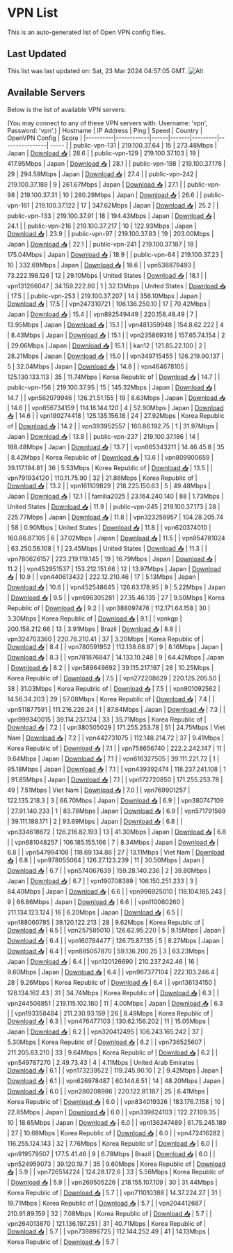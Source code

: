 # VPN List

This is an auto-generated list of Open VPN config files.

## Last Updated

This list was last updated on: Sat, 23 Mar 2024 04:57:05 GMT.
![Alt](https://repobeats.axiom.co/api/embed/186b98318ef1479477931607c1ad7d823f12451f.svg "Repobeats analytics image")

## Available Servers

Below is the list of available VPN servers:

(You may connect to any of these VPN servers with: Username: 'vpn', Password: 'vpn'.)
| Hostname | IP Address | Ping | Speed | Country | OpenVPN Config | Score |
|----------|------------|------|-------|---------|----------------| ----- |
| public-vpn-131 | 219.100.37.64 | 15 | 273.48Mbps | Japan | [Download 📥](./configs/server_0_JP.ovpn) | 28.6 |
| public-vpn-129 | 219.100.37.103 | 19 | 417.95Mbps | Japan | [Download 📥](./configs/server_1_JP.ovpn) | 28.1 |
| public-vpn-198 | 219.100.37.178 | 29 | 294.59Mbps | Japan | [Download 📥](./configs/server_2_JP.ovpn) | 27.4 |
| public-vpn-242 | 219.100.37.189 | 9 | 261.67Mbps | Japan | [Download 📥](./configs/server_3_JP.ovpn) | 27.1 |
| public-vpn-98 | 219.100.37.31 | 10 | 280.29Mbps | Japan | [Download 📥](./configs/server_4_JP.ovpn) | 26.6 |
| public-vpn-161 | 219.100.37.122 | 17 | 347.62Mbps | Japan | [Download 📥](./configs/server_5_JP.ovpn) | 25.2 |
| public-vpn-133 | 219.100.37.91 | 18 | 194.43Mbps | Japan | [Download 📥](./configs/server_6_JP.ovpn) | 24.1 |
| public-vpn-216 | 219.100.37.217 | 10 | 122.93Mbps | Japan | [Download 📥](./configs/server_7_JP.ovpn) | 23.9 |
| public-vpn-97 | 219.100.37.83 | 19 | 203.00Mbps | Japan | [Download 📥](./configs/server_8_JP.ovpn) | 22.1 |
| public-vpn-241 | 219.100.37.187 | 18 | 175.04Mbps | Japan | [Download 📥](./configs/server_9_JP.ovpn) | 18.9 |
| public-vpn-64 | 219.100.37.23 | 10 | 332.69Mbps | Japan | [Download 📥](./configs/server_10_JP.ovpn) | 18.6 |
| vpn538879493 | 73.222.198.126 | 12 | 29.10Mbps | United States | [Download 📥](./configs/server_11_US.ovpn) | 18.1 |
| vpn131266047 | 34.159.222.80 | 1 | 32.13Mbps | United States | [Download 📥](./configs/server_12_US.ovpn) | 17.5 |
| public-vpn-253 | 219.100.37.207 | 14 | 356.10Mbps | Japan | [Download 📥](./configs/server_13_JP.ovpn) | 17.5 |
| vpn247310721 | 106.136.250.10 | 17 | 70.42Mbps | Japan | [Download 📥](./configs/server_14_JP.ovpn) | 15.4 |
| vpn892549449 | 220.158.48.49 | 7 | 13.95Mbps | Japan | [Download 📥](./configs/server_15_JP.ovpn) | 15.1 |
| vpn481359948 | 154.8.62.222 | 4 | 8.43Mbps | Japan | [Download 📥](./configs/server_16_JP.ovpn) | 15.1 |
| vpn235869316 | 157.65.74.154 | 2 | 29.06Mbps | Japan | [Download 📥](./configs/server_17_JP.ovpn) | 15.1 |
| kan12 | 121.85.22.100 | 2 | 28.21Mbps | Japan | [Download 📥](./configs/server_18_JP.ovpn) | 15.0 |
| vpn349715455 | 126.219.90.137 | 5 | 32.04Mbps | Japan | [Download 📥](./configs/server_19_JP.ovpn) | 14.8 |
| vpn464678105 | 125.130.133.113 | 35 | 11.74Mbps | Korea Republic of | [Download 📥](./configs/server_20_KR.ovpn) | 14.7 |
| public-vpn-156 | 219.100.37.95 | 15 | 145.32Mbps | Japan | [Download 📥](./configs/server_21_JP.ovpn) | 14.7 |
| vpn562079946 | 126.21.51.155 | 19 | 8.63Mbps | Japan | [Download 📥](./configs/server_22_JP.ovpn) | 14.6 |
| vpn856734159 | 114.18.144.120 | 4 | 52.90Mbps | Japan | [Download 📥](./configs/server_23_JP.ovpn) | 14.6 |
| vpn190274418 | 125.135.156.18 | 24 | 27.92Mbps | Korea Republic of | [Download 📥](./configs/server_24_KR.ovpn) | 14.2 |
| vpn393952557 | 160.86.192.75 | 1 | 31.97Mbps | Japan | [Download 📥](./configs/server_25_JP.ovpn) | 13.8 |
| public-vpn-237 | 219.100.37.186 | 14 | 188.48Mbps | Japan | [Download 📥](./configs/server_26_JP.ovpn) | 13.7 |
| vpn665343211 | 14.46.45.8 | 35 | 8.42Mbps | Korea Republic of | [Download 📥](./configs/server_27_KR.ovpn) | 13.6 |
| vpn809900659 | 39.117.194.81 | 36 | 5.53Mbps | Korea Republic of | [Download 📥](./configs/server_28_KR.ovpn) | 13.5 |
| vpn791934120 | 110.11.75.90 | 32 | 21.86Mbps | Korea Republic of | [Download 📥](./configs/server_29_KR.ovpn) | 13.2 |
| vpn161109829 | 218.225.150.63 | 5 | 49.48Mbps | Japan | [Download 📥](./configs/server_30_JP.ovpn) | 12.1 |
| familia2025 | 23.164.240.140 | 88 | 1.73Mbps | United States | [Download 📥](./configs/server_31_US.ovpn) | 11.9 |
| public-vpn-245 | 219.100.37.173 | 28 | 225.77Mbps | Japan | [Download 📥](./configs/server_32_JP.ovpn) | 11.8 |
| vpn323258957 | 104.28.205.74 | 58 | 0.90Mbps | United States | [Download 📥](./configs/server_33_US.ovpn) | 11.8 |
| vpn620374010 | 160.86.87.105 | 6 | 37.02Mbps | Japan | [Download 📥](./configs/server_34_JP.ovpn) | 11.5 |
| vpn954781024 | 63.250.56.108 | 1 | 23.45Mbps | United States | [Download 📥](./configs/server_35_US.ovpn) | 11.3 |
| vpn780626157 | 223.219.119.145 | 19 | 16.79Mbps | Japan | [Download 📥](./configs/server_36_JP.ovpn) | 11.2 |
| vpn452951537 | 153.212.151.66 | 12 | 13.97Mbps | Japan | [Download 📥](./configs/server_37_JP.ovpn) | 10.9 |
| vpn440613432 | 222.12.210.46 | 17 | 5.13Mbps | Japan | [Download 📥](./configs/server_38_JP.ovpn) | 10.6 |
| vpn452548645 | 126.63.178.95 | 9 | 5.22Mbps | Japan | [Download 📥](./configs/server_39_JP.ovpn) | 9.5 |
| vpn696305281 | 27.35.46.135 | 27 | 9.50Mbps | Korea Republic of | [Download 📥](./configs/server_40_KR.ovpn) | 9.2 |
| vpn388097476 | 112.171.64.158 | 30 | 3.30Mbps | Korea Republic of | [Download 📥](./configs/server_41_KR.ovpn) | 9.1 |
| vpnkgp | 200.158.212.66 | 13 | 3.91Mbps | Brazil | [Download 📥](./configs/server_42_BR.ovpn) | 8.8 |
| vpn324703360 | 220.76.210.41 | 37 | 3.20Mbps | Korea Republic of | [Download 📥](./configs/server_43_KR.ovpn) | 8.4 |
| vpn780591952 | 112.138.68.87 | 9 | 8.16Mbps | Japan | [Download 📥](./configs/server_44_JP.ovpn) | 8.3 |
| vpn781876847 | 14.133.10.248 | 9 | 64.42Mbps | Japan | [Download 📥](./configs/server_45_JP.ovpn) | 8.2 |
| vpn589649692 | 39.115.217.197 | 28 | 10.25Mbps | Korea Republic of | [Download 📥](./configs/server_46_KR.ovpn) | 7.5 |
| vpn272208629 | 220.125.205.50 | 38 | 31.03Mbps | Korea Republic of | [Download 📥](./configs/server_47_KR.ovpn) | 7.5 |
| vpn901092562 | 14.56.34.203 | 29 | 57.08Mbps | Korea Republic of | [Download 📥](./configs/server_48_KR.ovpn) | 7.4 |
| vpn511877591 | 111.216.226.24 | 1 | 87.84Mbps | Japan | [Download 📥](./configs/server_49_JP.ovpn) | 7.3 |
| vpn999340015 | 39.114.237.124 | 33 | 35.71Mbps | Korea Republic of | [Download 📥](./configs/server_50_KR.ovpn) | 7.2 |
| vpn380505029 | 171.255.253.78 | 51 | 24.75Mbps | Viet Nam | [Download 📥](./configs/server_51_VN.ovpn) | 7.2 |
| vpn442731075 | 112.148.214.72 | 37 | 9.41Mbps | Korea Republic of | [Download 📥](./configs/server_52_KR.ovpn) | 7.1 |
| vpn758656740 | 222.2.242.147 | 11 | 9.64Mbps | Japan | [Download 📥](./configs/server_53_JP.ovpn) | 7.1 |
| vpn616327505 | 39.111.221.72 | 1 | 95.18Mbps | Japan | [Download 📥](./configs/server_54_JP.ovpn) | 7.1 |
| vpn439392474 | 118.237.241.108 | 1 | 91.85Mbps | Japan | [Download 📥](./configs/server_55_JP.ovpn) | 7.1 |
| vpn172720850 | 171.255.253.78 | 49 | 7.51Mbps | Viet Nam | [Download 📥](./configs/server_56_VN.ovpn) | 7.0 |
| vpn769901257 | 122.135.218.3 | 3 | 66.70Mbps | Japan | [Download 📥](./configs/server_57_JP.ovpn) | 6.9 |
| vpn380747109 | 27.91.140.233 | 1 | 83.78Mbps | Japan | [Download 📥](./configs/server_58_JP.ovpn) | 6.9 |
| vpn571791569 | 39.111.188.171 | 2 | 93.69Mbps | Japan | [Download 📥](./configs/server_59_JP.ovpn) | 6.8 |
| vpn334618672 | 126.216.82.193 | 13 | 41.30Mbps | Japan | [Download 📥](./configs/server_60_JP.ovpn) | 6.8 |
| vpn681048257 | 106.185.155.166 | 7 | 8.34Mbps | Japan | [Download 📥](./configs/server_61_JP.ovpn) | 6.8 |
| vpn547994108 | 118.69.134.86 | 27 | 13.11Mbps | Viet Nam | [Download 📥](./configs/server_62_VN.ovpn) | 6.8 |
| vpn978055064 | 126.27.123.239 | 11 | 30.50Mbps | Japan | [Download 📥](./configs/server_63_JP.ovpn) | 6.7 |
| vpn574067639 | 159.28.140.236 | 2 | 39.80Mbps | Japan | [Download 📥](./configs/server_64_JP.ovpn) | 6.7 |
| vpn190708389 | 106.150.251.233 | 3 | 84.40Mbps | Japan | [Download 📥](./configs/server_65_JP.ovpn) | 6.6 |
| vpn996925010 | 118.104.185.243 | 9 | 66.86Mbps | Japan | [Download 📥](./configs/server_66_JP.ovpn) | 6.6 |
| vpn110060260 | 211.134.123.124 | 16 | 6.20Mbps | Japan | [Download 📥](./configs/server_67_JP.ovpn) | 6.5 |
| vpn188060785 | 39.120.122.213 | 28 | 9.62Mbps | Korea Republic of | [Download 📥](./configs/server_68_KR.ovpn) | 6.5 |
| vpn257585010 | 126.62.95.220 | 5 | 9.15Mbps | Japan | [Download 📥](./configs/server_69_JP.ovpn) | 6.4 |
| vpn160784477 | 126.75.87.135 | 5 | 8.27Mbps | Japan | [Download 📥](./configs/server_70_JP.ovpn) | 6.4 |
| vpn885057870 | 59.136.200.25 | 3 | 63.23Mbps | Japan | [Download 📥](./configs/server_71_JP.ovpn) | 6.4 |
| vpn120126690 | 210.237.242.46 | 16 | 9.60Mbps | Japan | [Download 📥](./configs/server_72_JP.ovpn) | 6.4 |
| vpn967377104 | 222.103.246.4 | 28 | 9.26Mbps | Korea Republic of | [Download 📥](./configs/server_73_KR.ovpn) | 6.4 |
| vpn136134150 | 128.134.162.43 | 31 | 34.74Mbps | Korea Republic of | [Download 📥](./configs/server_74_KR.ovpn) | 6.3 |
| vpn244508851 | 219.115.102.180 | 11 | 4.00Mbps | Japan | [Download 📥](./configs/server_75_JP.ovpn) | 6.3 |
| vpn193358484 | 211.230.93.159 | 26 | 8.49Mbps | Korea Republic of | [Download 📥](./configs/server_76_KR.ovpn) | 6.3 |
| vpn476477103 | 130.62.156.202 | 11 | 15.05Mbps | Japan | [Download 📥](./configs/server_77_JP.ovpn) | 6.2 |
| vpn320412495 | 106.243.165.242 | 37 | 5.30Mbps | Korea Republic of | [Download 📥](./configs/server_78_KR.ovpn) | 6.2 |
| vpn736525607 | 211.205.63.210 | 33 | 9.64Mbps | Korea Republic of | [Download 📥](./configs/server_79_KR.ovpn) | 6.2 |
| vpn549787270 | 2.49.73.43 | 4 | 4.11Mbps | United Arab Emirates | [Download 📥](./configs/server_80_AE.ovpn) | 6.1 |
| vpn173239522 | 119.245.90.10 | 2 | 9.42Mbps | Japan | [Download 📥](./configs/server_81_JP.ovpn) | 6.1 |
| vpn626978487 | 60.144.6.51 | 14 | 48.20Mbps | Japan | [Download 📥](./configs/server_82_JP.ovpn) | 6.0 |
| vpn280208986 | 220.122.81.187 | 25 | 6.41Mbps | Korea Republic of | [Download 📥](./configs/server_83_KR.ovpn) | 6.0 |
| vpn834019326 | 183.176.7.158 | 10 | 22.85Mbps | Japan | [Download 📥](./configs/server_84_JP.ovpn) | 6.0 |
| vpn339824103 | 122.27.109.35 | 10 | 18.65Mbps | Japan | [Download 📥](./configs/server_85_JP.ovpn) | 6.0 |
| vpn136247489 | 61.75.245.189 | 27 | 10.68Mbps | Korea Republic of | [Download 📥](./configs/server_86_KR.ovpn) | 6.0 |
| vpn472416282 | 116.255.124.143 | 32 | 7.76Mbps | Korea Republic of | [Download 📥](./configs/server_87_KR.ovpn) | 6.0 |
| vpn919579507 | 177.5.41.46 | 9 | 6.78Mbps | Brazil | [Download 📥](./configs/server_88_BR.ovpn) | 6.0 |
| vpn524959073 | 39.120.19.7 | 35 | 9.60Mbps | Korea Republic of | [Download 📥](./configs/server_89_KR.ovpn) | 5.9 |
| vpn726514224 | 124.28.172.6 | 33 | 5.56Mbps | Korea Republic of | [Download 📥](./configs/server_90_KR.ovpn) | 5.9 |
| vpn269505226 | 218.155.107.109 | 30 | 31.44Mbps | Korea Republic of | [Download 📥](./configs/server_91_KR.ovpn) | 5.7 |
| vpn711010388 | 14.37.224.27 | 31 | 19.71Mbps | Korea Republic of | [Download 📥](./configs/server_92_KR.ovpn) | 5.7 |
| vpn204412687 | 210.91.89.159 | 32 | 7.08Mbps | Korea Republic of | [Download 📥](./configs/server_93_KR.ovpn) | 5.7 |
| vpn264013870 | 121.136.197.251 | 31 | 40.71Mbps | Korea Republic of | [Download 📥](./configs/server_94_KR.ovpn) | 5.7 |
| vpn739896725 | 112.144.252.49 | 41 | 14.13Mbps | Korea Republic of | [Download 📥](./configs/server_95_KR.ovpn) | 5.7 |
